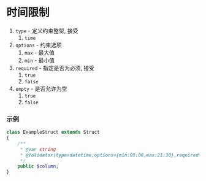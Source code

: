 # 时间限制

1. `type` - 定义约束整型, 接受
    1. `time`
1. `options` - 约束选项
    1. `max` - 最大值
    1. `min` - 最小值
1. `required` - 指定是否为必须, 接受
    1. `true`
    1. `false`
1. `empty` - 是否允许为空
    1. `true`
    1. `false`



### 示例

```php
class ExampleStruct extends Struct 
{
    /**
     * @var string
     * @Validator(type=datetime,options={min:08:00,max:21:30},required=true,empty=false)
     */
    public $column;
}
```
